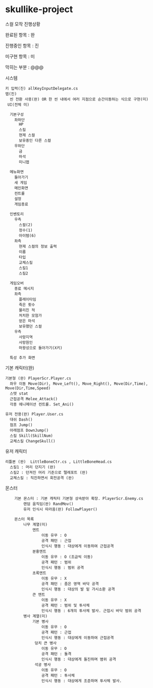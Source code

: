 # skullike-project
스컬 모작 진행상황

완료된 항목 : 완 

진행중인 항목 : 진 

미구현 항목 : 미 

막히는 부분 : @@@ 


시스템

    키 입력(진) allKeyInputDelegate.cs
    맵(진)
      씬 전환 사용(완) OR 한 씬 내에서 여러 지점으로 순간이동하는 식으로 구현(미)
     UI(전체 미)
     
      기본구성      
        좌하단
          HP
          스킬
          현제 스컬
          보유중인 다른 스컬
        우하단
          금
          마석
          미니맵
          
      메뉴화면
        돌아가기
        새 게임
        메인화면
        컨트롤
        설정
        게임종료        
        
      인벤토리
        우측
          스컬(2)
          정수(1)
          아이템(6)
        좌측
          현제 스컬의 정보 출력
          이름
          타입
          교체스킬
          스킬1
          스킬2
        
      게임오버
        종료 메시지
        좌측
          플레이타임
          죽은 횟수
          물리친 적
          처치한 모험가
          얻은 마석
          보유했던 스컬
        우측
          사망지역
          사망원인
          마왕성으로 돌아가기(X키)
      
      특성 추가 화면
      
      

기본 캐릭터(완)

    기본형 (완) PlayerScr.Player.cs     
      좌우 이동 Move(Dir), Move_Left(), Move_Right(), Move(Dir,Time), Move(Dir,Time,Speed)
      스텟 stat
      근접공격 Melee_Attack()
      각종 에니메이션 컨트롤. Set_Ani()
      
    유저 전용(완) Player.User.cs
      대쉬 Dash()
      점프 Jump()
      아래점프 DownJump()
      스킬 Skill(SkillNum)
      교체스킬 ChangeSkull()
      
유저 캐릭터 

    리틀본 (완)  LittleBoneCtr.cs , LittleBoneHead.cs
      스킬1 : 머리 던지기 (완)
      스킬2 : 던져진 머리 기준으로 텔레포트 (완)
      교체스킬 : 직진하면서 회전공격 (완)
      
몬스터
    
        기본 몬스터 : 기본 캐릭터 기본형 상속받아 확장. PlayerScr.Enemy.cs
            랜덤 움직임(완) RandMov()
            유저 인식시 따라옴(완) FollowPlayer()
        
        몬스터 목록
            나무 계열(미)
                엔트
                    이동 유무 : O
                    공격 패턴 : 근접
                    인식시 행동 : 대상에게 이동하여 근접공격
                분홍엔트
                    이동 유무 : O (조금씩 이동)
                    공격 패턴 : 범위
                    인식시 행동 : 범위 공격
                초록엔트                
                    이동 유무 : X
                    공격 패턴 : 좀은 영역 바닥 공격
                    인식시 행동 : 대상의 발 밑 가시소환 공격
                큰 엔트
                    이동 유무 : X
                    공격 패턴 : 범위 및 투사체
                    인식시 행동 : 6개의 투사체 발사. 근접시 바닥 범위 공격
            병사 계열(미)
                기본 병사
                    이동 유무 : O
                    공격 패턴 : 근접
                    인식시 행동 : 대상에게 이동하여 근접공격
                 덩치 큰 병사
                    이동 유무 : O
                    공격 패턴 : 돌격
                    인식시 행동 : 대상에게 돌진하며 볌위 공격
                 석궁 병사
                    이동 유무 : O
                    공격 패턴 : 투사체
                    인식시 행동 : 대상에게 조준하며 투사체 발사.
